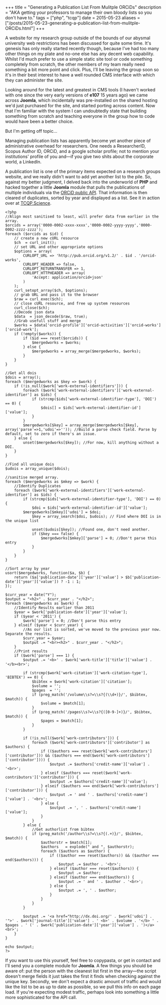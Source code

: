 +++
title = "Generating a Publication List From Mulitple ORCiDs"
description = "AKA getting your professors to manage their own bloody lists so you don't have to."
tags = ["php", "tcqp"]
date = 2015-05-23
aliases = ["/posts/2015-05-23-generating-a-publication-list-from-mulitple-ORCiDs.html"]
+++

A website for my research group outside of the bounds of our abysmal university web restrictions has been discussed for quite some time. It's genesis has only really started recently though, because I've had too many other things on my plate and no-one else has any decent web capability. Whilst I'd much prefer to use a simple static site tool or code something completely from scratch, the other members of my team really need something a bit more point and click. Plus, I'll be leaving the group soon so it's in their best interest to have a well rounded CMS interface with which they can administer the site.

<!-- more -->

Looking around for the latest and greatest in CMS tools (I haven't worked with one since the very early versions of **e107** 15 years ago) we came across **Joomla**, which incidentally was pre-installed on the shared hosting we'd just purchased for the site, and started porting across content. Now that I'm familiar with the system I can undoubtedly state that building something from scratch and teaching everyone in the group how to code would have been a better choice.

But I'm getting off topic&hellip;

Managing publication lists has apparently become yet another piece of administrative overhead for researchers. One needs a ResearcherID, Scopus Author ID, ORCiD, and a google scholar profile; not to mention your institutions' profile of you and—if you give two shits about the corporate world, a LinkedIn.

A publication list is one of the primary items expected on a research groups website, and we really didn't want to add yet another list to the pile. So, against my better judgment, I delved back into the underworld of **PHP** and hacked together a little **Joomla** module that pulls the publications of multiple individuals via the [ORCiD public API]. That information is then cleared of duplicates, sorted by year and displayed as a list. See it in action over at [TCQP.Science].

``` {.php}
<?php
//Align most sanitised to least, will prefer data from earlier in the array.
$orcids = array('0000-0002-xxxx-xxxx','0000-0002-yyyy-yyyy','0000-0002-zzzz-zzzz');
foreach ($orcids as $id) {
    // create a new cURL resource
    $ch  = curl_init();
    // set URL and other appropriate options
    $options = array(
        CURLOPT_URL => 'http://pub.orcid.org/v1.2/' . $id . '/orcid-works',
        CURLOPT_HEADER => false,
        CURLOPT_RETURNTRANSFER => 1,
        CURLOPT_HTTPHEADER => array(
            'Accept: application/orcid+json'
        )
    );
    curl_setopt_array($ch, $options);
    // grab URL and pass it to the browser
    $raw = curl_exec($ch);
    // close cURL resource, and free up system resources
    curl_close($ch);
    //Decode json data
    $data  = json_decode($raw, true);
    //Grab usefull stuff and merge
    $works = $data['orcid-profile']['orcid-activities']['orcid-works']['orcid-work'];
    if (!empty($works)) {
        if ($id === reset($orcids)) {
            $mergedworks = $works;
        } else {
            $mergedworks = array_merge($mergedworks, $works);
        }
    }
}

//Get all dois
$dois = array();
foreach ($mergedworks as $key => $work) {
    if (!is_null($work['work-external-identifiers'])) {
        foreach ($work['work-external-identifiers']['work-external-identifier'] as $ids) {
            if (strcmp($ids['work-external-identifier-type'], 'DOI') == 0) {
                $dois[] = $ids['work-external-identifier-id']['value'];
            }
        }
        $mergedworks[$key] = array_merge($mergedworks[$key], array('parse'=>1,'udoi'=>'')); //Build a parse check field. Parse by default, set to zero if there's an issue.
    } else {
        unset($mergedworks[$key]); //For now, kill anything without a DOI.
    }
}

//Find all unique dois
$udois = array_unique($dois);

//sanitise merged array.
foreach ($mergedworks as $mkey => $work) {
    //Identify Duplicates
    foreach ($work['work-external-identifiers']['work-external-identifier'] as $ids) {
        if (strcmp($ids['work-external-identifier-type'], 'DOI') == 0) {
            $doi = $ids['work-external-identifier-id']['value'];
        $mergedworks[$mkey]['udoi'] = $doi;
            $key = array_search($doi, $udois); // Find where DOI is in the unique list

            unset($udois[$key]); //Found one, don't need another.
            if ($key === false) {
                $mergedworks[$mkey]['parse'] = 0; //Don't parse this entry
            }
        }
    }
}

//Sort array by year
usort($mergedworks, function($a, $b) {
    return ($a['publication-date']['year']['value'] > $b['publication-date']['year']['value']) ? -1 : 1;
});

$curr_year = date("Y");
$output = "<h2>" . $curr_year . "</h2>";
foreach ($mergedworks as $work) {
    //Identify Results earlier than 2011
    $year = $work['publication-date']['year']['value'];
    if ($year < '2011') {
        $work['parse'] = 0; //Don't parse this entry
    } elseif ($year < $curr_year) {
        //As our list is sorted, we've moved to the previous year now. Separate the results.
        $curr_year = $year;
        $output .= "<br><h2>" . $curr_year . "</h2>";
    }
    //Print results
    if ($work['parse'] === 1) {
        $output .= '<b>' . $work['work-title']['title']['value'] . '</b><br>';

        if (strcmp($work['work-citation']['work-citation-type'], 'BIBTEX') == 0) {
            $bibtex = $work['work-citation']['citation'];
            $volume = '';
            $pages  = '';
            if (preg_match('/volume\\s?=\\s?{(\\d+)}/', $bibtex, $match)) {
                $volume = $match[1];
            }
            if (preg_match('/pages\\s?=\\s?{([0-9-]+)}/', $bibtex, $match)) {
                $pages = $match[1];
            }
        }

        if (!is_null($work['work-contributors'])) {
            foreach ($work['work-contributors']['contributor'] as $authors) {
                if (($authors === reset($work['work-contributors']['contributor'])) && ($authors === end($work['work-contributors']['contributor']))) {
                    $output .= $authors['credit-name']['value'] . '<br>';
                } elseif ($authors === reset($work['work-contributors']['contributor'])) {
                    $output .= $authors['credit-name']['value'];
                } elseif ($authors === end($work['work-contributors']['contributor'])) {
                    $output .= ' and ' . $authors['credit-name']['value'] . '<br>';
                } else {
                    $output .= ', ' . $authors['credit-name']['value'];
                }
            }
        } else {
            //Get authorlist from bibtex
            if (preg_match('/author\\s?=\\s?{(.+)}/', $bibtex, $match)) {
                $authorstr = $match[1];
                $authors   = explode(" and ", $authorstr);
                foreach ($authors as $author) {
                    if (($author === reset($authors)) && ($author === end($authors))) {
                        $output .= $author . '<br>';
                    } elseif ($author === reset($authors)) {
                        $output .= $author;
                    } elseif ($author === end($authors)) {
                        $output .= ' and ' . $author . '<br>';
                    } else {
                        $output .= ', ' . $author;
                    }
                }
            }
        }

        $output .= '<a href="http://dx.doi.org/' . $work['udoi'] . '">' . $work['journal-title']['value'] . ' <b>' . $volume . '</b> ' . $pages . ' (' . $work['publication-date']['year']['value'] . ')</a><br>';
    }
}

echo $output;
?>
```

If you want to use this yourself, feel free to copypasta, or get in contact and I'll send you a complete module for **Joomla**. A few things you should be aware of: put the person with the cleanest list first in the array—the script doesn't merge fields it just takes the first it finds when checking against the unique key. Secondly, we don't expect a drastic amount of traffic and would like the list to be as up to date as possible, so we pull this info on each page load. If you're expecting modest traffic, perhaps look into something a little more sophisticated for the API call.

  [ORCiD public API]: http://orcid.org/organizations/integrators/API
  [TCQP.Science]: http://tcqp.science/our-science/publication-list
